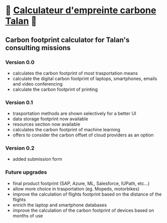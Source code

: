 # 🍃 [Calculateur d'empreinte carbone Talan](https://talan-carbon-footprint-calculator.streamlit.app/) 🍃
## Carbon footprint calculator for Talan's consulting missions

### Version 0.0
- calculates the carbon footprint of most trasportation means
- calculate the digital carbon footprint of laptops, smartphones, emails and video conferencing
- calculate the carbon footprint of printing

### Version 0.1
- trasportation methods are shown selectively for a better UI
- data storage footprint now available
- resources section now available
- calculates the carbon footprint of machine learning
- offers to consider the carbon offset of cloud providers as an option

### Version 0.2
- added submission form

### Future upgrades
- final product footprint (SAP, Azure, ML, Salesforce, IUPath, etc...) 
- allow more choice in trasportation (eg. Mopeds, motorbikes)
- improve the calculation of flights footprint based on the distance of the flights
- enrich the laptop and smartphone databases
- improve the calculation of the carbon footprint of devices based on months of use
